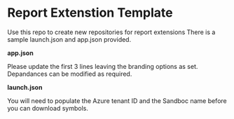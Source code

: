 # Report Extenstion Template
Use this repo to create new repositories for report extensions 
There is a sample launch.json and app.json provided.

**app.json**

Please update the first 3 lines leaving the branding options as set.  
Depandances can be modified as required.

**launch.json**

You will need to populate the Azure tenant ID and the Sandboc name before you can download symbols.